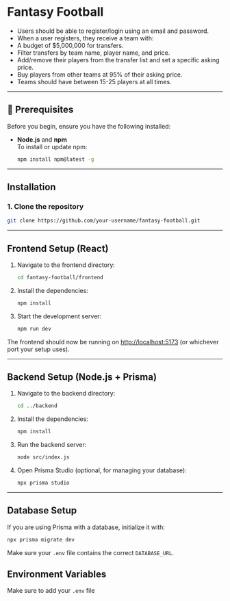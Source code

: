 # Fantasy Football

- Users should be able to register/login using an email and password.
- When a user registers, they receive a team with: 
- A budget of $5,000,000 for transfers.
- Filter transfers by team name, player name, and price. 
- Add/remove their players from the transfer list and set a specific 
asking price. 
- Buy players from other teams at 95% of their asking price. 
- Teams should have between 15-25 players at all times.

---

## 🚀 Prerequisites

Before you begin, ensure you have the following installed:

- **Node.js** and **npm**  
  To install or update npm:
  ```sh
  npm install npm@latest -g
  ```

---

## Installation

### 1. Clone the repository

```sh
git clone https://github.com/your-username/fantasy-football.git
```

---

## Frontend Setup (React)

1. Navigate to the frontend directory:
   ```sh
   cd fantasy-football/frontend
   ```

2. Install the dependencies:
   ```sh
   npm install
   ```

3. Start the development server:
   ```sh
   npm run dev
   ```

The frontend should now be running on [http://localhost:5173](http://localhost:5173) (or whichever port your setup uses).

---

## Backend Setup (Node.js + Prisma)

1. Navigate to the backend directory:
   ```sh
   cd ../backend
   ```

2. Install the dependencies:
   ```sh
   npm install
   ```

3. Run the backend server:
   ```sh
   node src/index.js
   ```

4. Open Prisma Studio (optional, for managing your database):
   ```sh
   npx prisma studio
   ```

---

## Database Setup 

If you are using Prisma with a database, initialize it with:

```sh
npx prisma migrate dev
```

Make sure your `.env` file contains the correct `DATABASE_URL`.

## Environment Variables

Make sure to add your `.env` file

